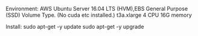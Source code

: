 Environment:
AWS Ubuntu Server 16.04 LTS (HVM),EBS General Purpose (SSD) Volume Type. (No cuda etc installed.)
t3a.xlarge 4 CPU 16G memory

Install:
sudo apt-get -y update
sudo apt-get -y upgrade